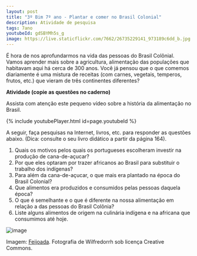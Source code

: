 ```yaml
---
layout: post
title: "3º Bim 7º ano - Plantar e comer no Brasil Colonial"
description: Atividade de pesquisa
tags: 7ano
youtubeId: gdSBYMh5s_g
image: https://live.staticflickr.com/7662/26735229141_973189c6dd_b.jpg
---
```


É hora de nos aprofundarmos na vida das pessoas do Brasil Colônial. Vamos aprender mais sobre a agricultura, alimentação das populações que habitavam aqui há cerca de 300 anos. Você já pensou que o que comemos diariamente é uma mistura de receitas (com carnes, vegetais, temperos, frutos, etc.) que vieram de três continentes diferentes?

**Atividade (copie as questões no caderno)**

Assista com atenção este pequeno vídeo sobre a história da alimentação no Brasil.

{% include youtubePlayer.html id=page.youtubeId %}

A seguir, faça pesquisas na Internet, livros, etc. para responder as questões abaixo. (Dica: consulte o seu livro didático a partir da página 164).

1. Quais os motivos pelos quais os portugueses escolheram investir na produção de cana-de-açucar?
2. Por que eles optaram por trazer africanos ao Brasil para substituir o trabalho dos indígenas?
3. Para além da cana-de-açucar, o que mais era plantado na época do Brasil Colonial?
4. Que alimentos era produzidos e consumidos pelas pessoas daquela época?
5. O que é semelhante e o que é diferente na nossa alimentação em relação a das pessoas do Brasil Colônia? 
5. Liste alguns alimentos de origem na culinária indígena e na africana que consumimos até hoje.

![image](https://live.staticflickr.com/7662/26735229141_973189c6dd_b.jpg)

Imagem: [Feijoada](https://search.creativecommons.org/photos/8e22452f-b52e-462c-bccd-990c868e4bb9). Fotografia de Wilfredorrh  sob licença Creative Commons.
